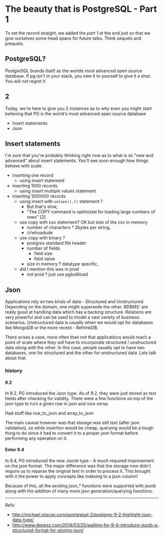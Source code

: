 # The beauty that is PostgreSQL - Part 1

To set the record straight, we added the _part 1_ at the end just so that we 
give ourselves some head space for future talks. Think sequels and prequels. 

## PostgreSQL? 

PostgreSQL brands itself as the worlds most advanced open source database. If 
pg isn't in your stack, you owe it to yourself to give it a shot. You will not
regret it. 

## 2

Today, we're here to give you 2 instances as to why even you might start 
believing that PG _is_ the world's most advanced open source database 

- Insert statements
- Json

## Insert statements

I'm sure that you're probably thinking right now as to what is so "new and
advanced" about insert statements. You'll see soon enough how things behave
with scale. 

* inserting one record 
  * using insert statement
* inserting 1000 records
  * using insert multiple values statement
* inserting 1000000 records
  * using insert with `values(),()` statement ? 
    * But that's slow, 
    * "The COPY command is optimized for loading large numbers of rows" [2]
  * use copy with csv statement? OK but size of the csv in memory
    * number of characters * 2bytes per string, 
    * /r/whoadude
  * use copy with binary ? 
    * postgres standard file header
    * number of fields
      * field size
      * field value
    * size in memory ? datatype specific, 
  * did I mention this was in prod
    * not prod ? just use pgbulkload

## Json

Applications rely on two kinds of data - Structured and Unstructured. Depending
on the domain, one might supersede the other. RDBMS' are really good at
handling data which has a backing structure. Relations are very powerful and
can be used to model a vast variety of business scenarios. Unstructured data is
usually when we would opt for databases like MongoDB or the more recent -
RethinkDB.

There arises a case, more often than not that applications would reach a point
of scale where they _will_ have to incorporate structured / unstructured data
_along_ with the other. In this case, people usually opt to have two databases,
one for structured and the other for unstructured data. Lets talk about that.

### history

#### 9.2

In 9.2, PG introduced the Json type. As of 9.2, they were just stored as text
fields after checking for validity. There were a few functions on top of the 
json type to turn a given row in json and vice versa.

Had stuff like row_to_json and array_to_json

The main caveat however was that storage was still text (after json
validation), so while insertion would be cheap, querying would be a tough thing
to do since it had to convert it to a proper json format before performing any
operation on it.

#### Enter 9.4

In 9.4, PG introduced the new Jsonb type - A much required improvement on the
json format. The major difference was that the storage now didn't require us
to reparse the original text in order to process it. This brought with it 
the power to apply concepts like indexing to a json column! 

Because of this, all the existing json_* functions were supported with jsonb
along with the addition of many more json generation/querying functions. 

---

Refs:
- http://michael.otacoo.com/postgresql-2/postgres-9-2-highlight-json-data-type/
- http://www.depesz.com/2014/03/25/waiting-for-9-4-introduce-jsonb-a-structured-format-for-storing-json/

